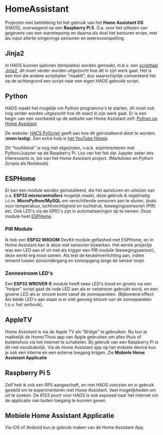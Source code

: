 # HomeAssistant
Projecten met betrekking tot het gebruik van het **Home Assistant OS** (HAOS), overwegend op een **Raspberry Pi 5**.
O.a. voor het uitlezen van gegevens van een warmtepomp en daarna als doel het besturen ervan, met
als input allerlei omgevings sensoren en weersvoorspelling.

## Jinja2
In HAOS kunnen sjalonen (templates) worden gemaakt, m.b.v. een
[scripttaal Jinja2](https://jinja.palletsprojects.com/en/latest/templates/),
dit moet verder worden uitgezocht hoe dit in zijn werk gaat.
Het is een tool die andere scripttalen "maaktt", dus waarschijnlijk converteerd
het op de achtergrond een script naar een eigen HAOS gebruikt script.

## Python
HAOS maakt het mogelijk om Python programma's te starten, dit moet ook nog verder worden uitgezocht hoe dit exact in 
zijn werk gaat. Er is een begin van een voorbeeld op de website van Home Assistant zelf:
[Python op Home Assistant](https://www.home-assistant.io/integrations/python_script/)

De website: [HACS PyScript](https://hacs-pyscript.readthedocs.io/en/latest/installation.html) geeft aan hoe dit
geïnstalleerd dient te worden. (**even lastig**).
Een extra hulp is [het YouTube filmpje](https://www.youtube.com/watch?v=Kr1rAJnVBrI)

Dit "hoofdstuk" is nog niet afgesloten, v.w.b. expirimenteren met Python/Jupyter op de Raspberry Pi. Los van het feit
dat Jupyter zeker iets interessants is, los van het Home Assistant project. (Markdown en Python Scripts als Notebook)

## ESPHome
Er kan een module worden geinstalleerd, die het aansturen en uitlezen van o.a. **ESP32 microcontrollers** mogelijk maakt, deze 
gebruik ik regelmatig i.c.m. **MicroPython/MySQL** om verschillende sensoren aan te sturen,
zoals voor temperatuur, luchtvochtigheid en luchtdruk, bewegingssensoren (PIR) etc. Ook LED's via de GPIO's zijn in
automatiseringen op te nemen. Deze module heet [ESPHome](https://www.esphome.io/).

### PIR Module
Ik heb een **ESP32 WROOM** DevKit module geflashed met ESPHome, en in Home Assistant kan ik deze met sensoren bijwerken.
Het eerste projectje was een LED aan of uit met als trigger een PIR module (bewegingssensor), deze werkt erg mooi samen.
Als test de keukenverlichting aan, indien iemand tussen zonsondergang en zonsopgang langs de sensor loopt.

### Zonnestroom LED's
Een **ESP32 WROVER-E** module heeft twee LED's (rood en groen) via een "helper" script gaat de rode LED aan als er netstroom
gebruikt word, en een groene LED als er stroom komt vanaf de zonnepanelen. (Bijkomend effect: Als beide LED's aan staan
is er niet genoeg stroom van de zonnepanelen t.o.v. het verbruik).

## AppleTV
Home Assistant is via de Apple TV als "Bridge" te gebruiken. Nu kun je makkelijk de Home/Thuis app van Apple gebruiken om alles
thuis of buitenshuis via het internet te schakelen. Bij gebruik van een Raspberry Pi is dit niet noodzakelijk. 
Via de Home Assistant app op het mobiele device kun je ook een interne en een externe toegang krijgen.
Zie **Mobiele Home Assistant Applicatie**

## Raspberry Pi 5
Zelf heb ik ook een RP5 aangeschaft, en met HAOS voorzien en in gebruik gesteld om te experimenteren met Home Assistant.
Veel mogelijkheden om uit te zoeken. De 8123 poort voor HAOS is ook exposed naar het internet om de applicatie van buiten 
toegang te kunnen geven.

## Mobiele Home Assistant Applicatie
Via iOS of Android kun je gebruik maken van de Home Assistant App.

